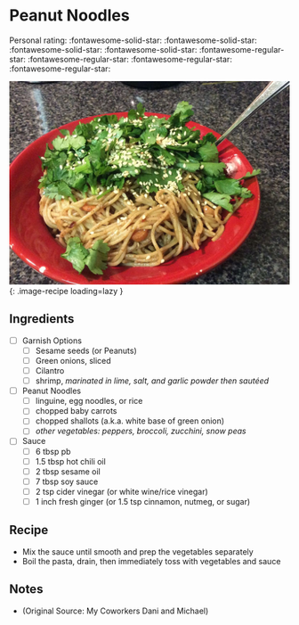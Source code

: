 <!-- Needs Manual Review -->

<!-- Do not modify sections with "AUTO-*". They are updated by make.py -->

# Peanut Noodles

<!-- rating=1; (User can specify rating on scale of 1-5) -->
<!-- AUTO-UserRating -->
Personal rating: :fontawesome-solid-star: :fontawesome-solid-star: :fontawesome-solid-star: :fontawesome-solid-star: :fontawesome-regular-star: :fontawesome-regular-star: :fontawesome-regular-star: :fontawesome-regular-star:
<!-- /AUTO-UserRating -->

<!-- name_image=peanut_noodles.jpg; (User can specify image name) -->
<!-- AUTO-Image -->
![peanut_noodles.jpg](./peanut_noodles.jpg){: .image-recipe loading=lazy }
<!-- /AUTO-Image -->

## Ingredients

* [ ] Garnish Options
    * [ ] Sesame seeds (or Peanuts)
    * [ ] Green onions, sliced
    * [ ] Cilantro
    * [ ] shrimp, *marinated in lime, salt, and garlic powder then sautéed*
* [ ] Peanut Noodles
    * [ ] linguine, egg noodles, or rice
    * [ ] chopped baby carrots
    * [ ] chopped shallots (a.k.a. white base of green onion)
    * [ ] *other vegetables: peppers, broccoli, zucchini, snow peas*
* [ ] Sauce
    * [ ] 6 tbsp pb
    * [ ] 1.5 tbsp hot chili oil
    * [ ] 2 tbsp sesame oil
    * [ ] 7 tbsp soy sauce
    * [ ] 2 tsp cider vinegar (or white wine/rice vinegar)
    * [ ] 1 inch fresh ginger (or 1.5 tsp cinnamon, nutmeg, or sugar)

## Recipe

* Mix the sauce until smooth and prep the vegetables separately
* Boil the pasta, drain, then immediately toss with vegetables and sauce

## Notes

* (Original Source: My Coworkers Dani and Michael)
